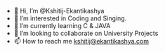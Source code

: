 - 👋 Hi, I’m @Kshitij-Ekantikashya
- 👀 I’m interested in Coding and Singing.
- 🌱 I’m currently learning C & JAVA
- 💞️ I’m looking to collaborate on University Projects
- 📫 How to reach me kshitij@ekantikashya.com

<!---
Kshitij-Ekantikashya/Kshitij-Ekantikashya is a ✨ special ✨ repository because its `README.md` (this file) appears on your GitHub profile.
You can click the Preview link to take a look at your changes.
--->
